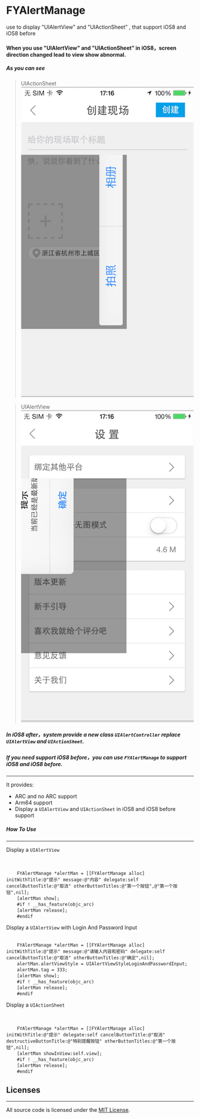 FYAlertManage
=============

use to display "UIAlertView" and "UIActionSheet” , that support iOS8 and iOS8 before

#### When you use "UIAlertView" and "UIActionSheet” in iOS8，screen direction changed lead to view show abnormal.

##### As you can see

> UIActionSheet ![](/pic/QQ20141028-1@2x.png)

> UIAlertView ![](/pic/QQ20141028-2@2x.png)

##### In iOS8 after，system provide a new class `UIAlertController` replace `UIAlertView` and `UIActionSheet`.

##### If you need support iOS8 before，you can use `FYAlertManage` to support iOS8 and iOS8 before.
---

It provides:
- ARC and no ARC support
- Arm64 support
- Display a `UIAlertView` and `UIActionSheet` in iOS8 and iOS8 before support

##### How To Use

----------

Display a `UIAlertView`

<pre><code>

    FYAlertManage *alertMan = [[FYAlertManage alloc] initWithTitle:@"提示" message:@"内容" delegate:self cancelButtonTitle:@"取消" otherButtonTitles:@"第一个按钮",@"第一个按钮",nil];
    [alertMan show];
    #if ! __has_feature(objc_arc)
    [alertMan release];
    #endif
</pre></code>

Display a `UIAlertView` with Login And Password Input

<pre><code>
    FYAlertManage *alertMan = [[FYAlertManage alloc] initWithTitle:@"提示" message:@"请输入内容和密码" delegate:self cancelButtonTitle:@"取消" otherButtonTitles:@"确定",nil];
    alertMan.alertViewStyle = UIAlertViewStyleLoginAndPasswordInput;
    alertMan.tag = 333;
    [alertMan show];
    #if ! __has_feature(objc_arc)
    [alertMan release];
    #endif
</pre></code>

Display a `UIActionSheet`

<pre><code>

    FYAlertManage *alertMan = [[FYAlertManage alloc] initWithTitle:@"提示" delegate:self cancelButtonTitle:@"取消" destructiveButtonTitle:@"特别提醒按钮" otherButtonTitles:@"第一个按钮",nil];
    [alertMan showInView:self.view];
    #if ! __has_feature(objc_arc)
    [alertMan release];
    #endif
</pre></code>

## Licenses
---
All source code is licensed under the [MIT License](https://github.com/wangyangcc/FYAlertManage).